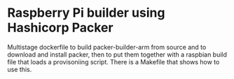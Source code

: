 # Raspberry Pi builder using Hashicorp Packer

Multistage dockerfile to build packer-builder-arm from source and to download and install packer, then to put them together with a raspbian build file that loads a provisoniing script. There is a Makefile that shows how to use this.

